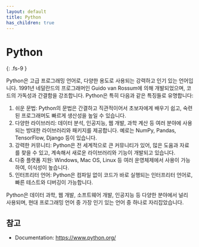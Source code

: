 ```yaml
---
layout: default
title: Python 
has_children: true 
---
```

# Python 
{: .fs-9 }

Python은 고급 프로그래밍 언어로, 다양한 용도로 사용되는 강력하고 인기 있는 언어입니다. 1991년 네덜란드의 프로그래머인 Guido van Rossum에 의해 개발되었으며, 코드의 가독성과 간결함을 강조합니다. Python은 특히 다음과 같은 특징들로 유명합니다:
1. 쉬운 문법: Python의 문법은 간결하고 직관적이어서 초보자에게 배우기 쉽고, 숙련된 프로그래머도 빠르게 생산성을 높일 수 있습니다.
2. 다양한 라이브러리: 데이터 분석, 인공지능, 웹 개발, 과학 계산 등 여러 분야에 사용되는 방대한 라이브러리와 패키지를 제공합니다. 예로는 NumPy, Pandas, TensorFlow, Django 등이 있습니다.
3. 강력한 커뮤니티: Python은 전 세계적으로 큰 커뮤니티가 있어, 많은 도움과 자료를 찾을 수 있고, 계속해서 새로운 라이브러리와 기능이 개발되고 있습니다.
4. 다중 플랫폼 지원: Windows, Mac OS, Linux 등 여러 운영체제에서 사용이 가능하여, 이식성이 높습니다.
5. 인터프리터 언어: Python은 컴파일 없이 코드가 바로 실행되는 인터프리터 언어로, 빠른 테스트와 디버깅이 가능합니다.

Python은 데이터 과학, 웹 개발, 소프트웨어 개발, 인공지능 등 다양한 분야에서 널리 사용되며, 현대 프로그래밍 언어 중 가장 인기 있는 언어 중 하나로 자리잡았습니다.


## 참고 
- Documentation: https://www.python.org/